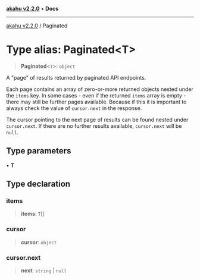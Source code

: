 [**akahu v2.2.0**](../README.md) • **Docs**

***

[akahu v2.2.0](../README.md) / Paginated

# Type alias: Paginated\<T\>

> **Paginated**\<`T`\>: `object`

A "page" of results returned by paginated API endpoints.

Each page contains an array of zero-or-more returned objects nested under the
`items` key. In some cases - even if the returned `items` array is empty -
there may still be further pages available. Because if this it is important
to always check the value of `cursor.next` in the response.

The cursor pointing to the next page of results can be found nested under
`cursor.next`. If there are no further results available, `cursor.next` will
be `null`.

## Type parameters

• **T**

## Type declaration

### items

> **items**: `T`[]

### cursor

> **cursor**: `object`

### cursor.next

> **next**: `string` \| `null`
